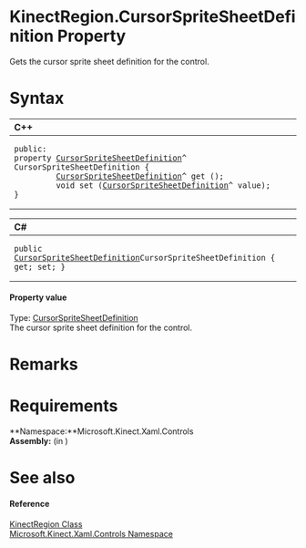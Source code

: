 KinectRegion.CursorSpriteSheetDefinition Property  
=================================================  

Gets the cursor sprite sheet definition for the control. <span id="syntaxSection"></span>

Syntax  
======  

<table>
<colgroup>
<col width="100%" />
</colgroup>
<thead>
<tr class="header">
<th align="left">C++</th>
</tr>
</thead>
<tbody>
<tr class="odd">
<td align="left"><pre><code>public:  
property <a href="../../../Kinect.Toolkit.Input/CursorSpriteSheetDefinition.md">CursorSpriteSheetDefinition</a>^ CursorSpriteSheetDefinition {  
         <a href="../../../Kinect.Toolkit.Input/CursorSpriteSheetDefinition.md">CursorSpriteSheetDefinition</a>^ get ();  
         void set (<a href="../../../Kinect.Toolkit.Input/CursorSpriteSheetDefinition.md">CursorSpriteSheetDefinition</a>^ value);  
}</code></pre></td>
</tr>
</tbody>
</table>

<table>
<colgroup>
<col width="100%" />
</colgroup>
<thead>
<tr class="header">
<th align="left">C#</th>
</tr>
</thead>
<tbody>
<tr class="odd">
<td align="left"><pre><code>public <a href="../../../Kinect.Toolkit.Input/CursorSpriteSheetDefinition.md">CursorSpriteSheetDefinition</a>CursorSpriteSheetDefinition { get; set; }</code></pre></td>
</tr>
</tbody>
</table>

<span id="ID4ET"></span>
#### Property value  

Type: [CursorSpriteSheetDefinition](../../../Kinect.Toolkit.Input/CursorSpriteSheetDefinition.md)  
The cursor sprite sheet definition for the control.  

<span id="remarks"></span>

Remarks  
=======  

<span id="requirements"></span>

Requirements  
============  

**Namespace:**Microsoft.Kinect.Xaml.Controls  
**Assembly:** (in )  

<span id="ID4EDB"></span>

See also  
========  

<span id="ID4EFB"></span>
#### Reference  

[KinectRegion Class](../../KinectRegion_Class.md)  
 [Microsoft.Kinect.Xaml.Controls Namespace](../../../Kinect.Xaml.Controls.md)  



<!--Please do not edit the data in the comment block below.-->
<!--
TOCTitle : CursorSpriteSheetDefinition Property
RLTitle : KinectRegion.CursorSpriteSheetDefinition Property
KeywordK : CursorSpriteSheetDefinition property
KeywordK : KinectRegion.CursorSpriteSheetDefinition property
KeywordF : Microsoft.Kinect.Xaml.Controls.KinectRegion.CursorSpriteSheetDefinition
KeywordF : KinectRegion.CursorSpriteSheetDefinition
KeywordF : CursorSpriteSheetDefinition
KeywordF : Microsoft.Kinect.Xaml.Controls.KinectRegion.CursorSpriteSheetDefinition
KeywordA : P:Microsoft.Kinect.Xaml.Controls.KinectRegion.CursorSpriteSheetDefinition
AssetID : P:Microsoft.Kinect.Xaml.Controls.KinectRegion.CursorSpriteSheetDefinition
Locale : en-us
CommunityContent : 1
APIType : Managed
APILocation : 
APIName : Microsoft.Kinect.Xaml.Controls.KinectRegion.CursorSpriteSheetDefinition
TargetOS : Windows
TopicType : kbSyntax
DevLang : VB
DevLang : CSharp
DevLang : JavaScript
DevLang : C++
DocSet : K4Wv2
ProjType : K4Wv2Proj
Technology : Kinect for Windows
Product : Kinect for Windows SDK v2
productversion : 20
-->
